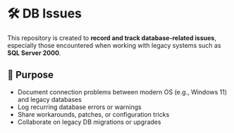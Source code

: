 # 🛠️ DB Issues

This repository is created to **record and track database-related issues**, especially those encountered when working with legacy systems such as **SQL Server 2000**.

## 📌 Purpose

- Document connection problems between modern OS (e.g., Windows 11) and legacy databases
- Log recurring database errors or warnings
- Share workarounds, patches, or configuration tricks
- Collaborate on legacy DB migrations or upgrades

